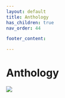 ```yaml
---
layout: default
title: Anthology
has_children: true
nav_order: 44

footer_content: 

---
```


# Anthology

![](https://img2.storyblok.com/0x0/filters:quality(99):format(webp)/f/72501/2560x1440/b7684971a9/wp-09-desktop-2560-1440.jpg)

